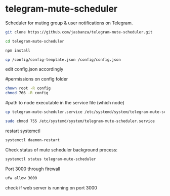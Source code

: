 # telegram-mute-scheduler
Scheduler for muting group & user notifications on Telegram.

```bash
git clone https://github.com/jasbanza/telegram-mute-scheduler.git

```
```bash
cd telegram-mute-scheduler
```
```bash
npm install

```
```bash
cp /config/config-template.json /config/config.json

```
edit config.json accordingly

#permissions on config folder 


```bash
chown root -R config
chmod 766 -R config
```

#path to node executable in the service file (which node)


```bash
cp telegram-mute-scheduler.service /etc/systemd/system/telegram-mute-scheduler.service
```
```bash
sudo chmod 755 /etc/systemd/system/telegram-mute-scheduler.service
```
restart systemctl 

```bash
systemctl daemon-restart
```

Check status of mute scheduler background process:

```bash
systemctl status telegram-mute-scheduler
```

Port 3000 through firewall
```bash
ufw allow 3000
```
check if web server is running on port 3000